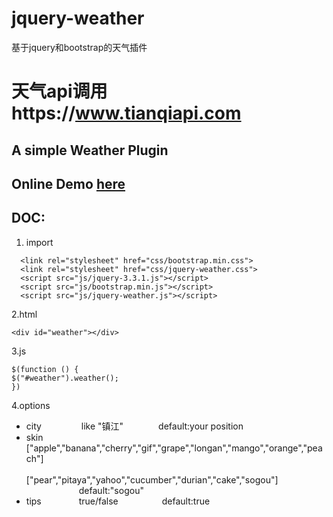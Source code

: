 # jquery-weather
基于jquery和bootstrap的天气插件
# 天气api调用https://www.tianqiapi.com
## A simple Weather Plugin   
## Online Demo [here](https://lee-n.github.io/jquery-weather/)  
## DOC:
   1. import
   ```
     <link rel="stylesheet" href="css/bootstrap.min.css">
     <link rel="stylesheet" href="css/jquery-weather.css">
     <script src="js/jquery-3.3.1.js"></script>
     <script src="js/bootstrap.min.js"></script>
     <script src="js/jquery-weather.js"></script>
   ```
   2.html
   ```
   <div id="weather"></div>
   ```
   3.js
   ```
  $(function () {
   $("#weather").weather();
  })
  ```
  4.options
  - city &emsp;&emsp;&emsp;&emsp; like "镇江"&emsp;&emsp;&emsp;&emsp;default:your position  
  - skin &emsp;&emsp;&emsp;&emsp;["apple","banana","cherry","gif","grape","longan","mango","orange","peach"]  
    &emsp;&emsp;&emsp;&emsp;&emsp;&emsp;["pear","pitaya","yahoo","cucumber","durian","cake","sogou"]  
    &emsp;&emsp;&emsp;&emsp;&emsp;&emsp;default:"sogou"  
  - tips &emsp;&emsp;&emsp;&emsp;true/false&emsp;&emsp;&emsp;&emsp;&emsp;default:true
